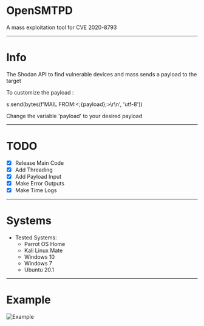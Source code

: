 # OpenSMTPD
A mass exploitation tool for CVE 2020-8793 

----------------------------------------------------------------------------------

# Info

The Shodan API to find vulnerable devices and mass sends a payload to the target

To customize the payload :

s.send(bytes(f'MAIL FROM:<;{payload};>\r\n', 'utf-8'))

Change the variable 'payload' to your desired payload 

----------------------------------------------------------------------------------


# TODO

- [x] Release Main Code
- [X] Add Threading
- [x] Add Payload Input
- [x] Make Error Outputs
- [x] Make Time Logs

----------------------------------------------------------------------------------

# Systems

- Tested Systems:
  - Parrot OS Home
  - Kali Linux Mate
  - Windows 10
  - Windows 7
  - Ubuntu 20.1

----------------------------------------------------------------------------------

# Example

![Example](https://i.imgur.com/CYeopPK.png)
